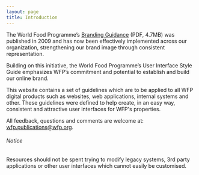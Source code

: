 ```yaml
---
layout: page
title: Introduction
---
```


The World Food Programme’s [Branding Guidance](http://documents.wfp.org/stellent/groups/communications_content/documents/communications/wfp211867.pdf) (PDF, 4.7MB) was published in 2009 and has now been effectively implemented across our organization, strengthening our brand image through consistent representation.

Building on this initiative, the World Food Programme’s User Interface Style Guide emphasizes WFP’s commitment and potential to establish and build our online brand.

This website contains a set of guidelines which are to be applied to all WFP digital products such as websites, web applications, internal systems and other. These guidelines were defined to help create, in an easy way, consistent and attractive user interfaces for WFP's properties.

All feedback, questions and comments are welcome at: [wfp.publications@wfp.org](mailto:WFP.PUBLICATIONS@wfp.org).

<div class="notice">
  <h6 class="title">Notice</h6>
  <p>Resources should not be spent trying to modify legacy systems, 3rd party applications or other user interfaces which cannot easily be customised.</p>
</div>